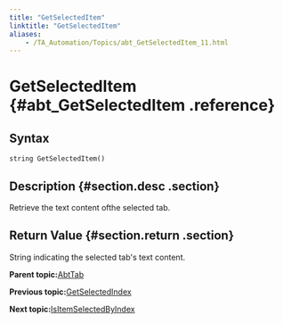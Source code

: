 ```yaml
--- 
title: "GetSelectedItem"
linktitle: "GetSelectedItem"
aliases: 
    - /TA_Automation/Topics/abt_GetSelectedItem_11.html
---
```

# GetSelectedItem {#abt_GetSelectedItem .reference}

## Syntax

`string GetSelectedItem()`

## Description {#section.desc .section}

Retrieve the text content ofthe selected tab.

## Return Value {#section.return .section}

String indicating the selected tab's text content.

**Parent topic:**[AbtTab](../../TA_Automation/Topics/abt_AbtTab.html)

**Previous topic:**[GetSelectedIndex](../../TA_Automation/Topics/abt_GetSelectedIndex_11.html)

**Next topic:**[IsItemSelectedByIndex](../../TA_Automation/Topics/abt_IsItemSelected_11.html)

